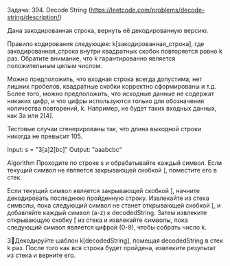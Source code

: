 Задача: 394. Decode String (https://leetcode.com/problems/decode-string/description/)

Дана закодированная строка, вернуть её декодированную версию.

Правило кодирования следующее: k[закодированная_строка], где закодированная_строка внутри квадратных скобок повторяется ровно k раз. 
Обратите внимание, что k гарантированно является положительным целым числом.

Можно предположить, что входная строка всегда допустима; нет лишних пробелов, квадратные скобки корректно сформированы и т.д. 
Более того, можно предположить, что исходные данные не содержат никаких цифр, и что цифры используются только для обозначения количества повторений, k. 
Например, не будет таких входных данных, как 3a или 2[4].

Тестовые случаи сгенерированы так, что длина выходной строки никогда не превысит 105.

Input: s = "3[a]2[bc]"
Output: "aaabcbc"

Algorithm
Проходите по строке s и обрабатывайте каждый символ. Если текущий символ не является закрывающей скобкой ], поместите его в стек.

Если текущий символ является закрывающей скобкой ], начните декодировать последнюю пройденную строку.
Извлекайте из стека символы, пока следующий символ не станет открывающей скобкой [, и добавляйте каждый символ (a-z) к decodedString.
Затем извлеките открывающую скобку [ из стека и извлекайте символы, пока следующий символ является цифрой (0-9), чтобы собрать число k.

3⃣Декодируйте шаблон k[decodedString], помещая decodedString в стек k раз. 
После того как вся строка будет пройдена, извлеките результат из стека и верните его.
